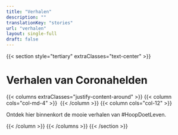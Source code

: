 ```yaml
---
title: "Verhalen"
description: ""
translationKey: "stories"
url: "verhalen"
layout: single-full
draft: false
---
```

{{< section style="tertiary" extraClasses="text-center" >}}
# Verhalen van Coronahelden
{{< columns extraClasses="justify-content-around" >}}
{{< column cols="col-md-4" >}}
<img src="/nl/img/KermisWit.png" alt="" class="img-fluid" />
{{< /column >}}
{{< column cols="col-12" >}}
<p class="lead">Ontdek hier binnenkort de mooie verhalen van #HoopDoetLeven.</p>
{{< /column >}}
{{< /columns >}}
{{< /section >}}
